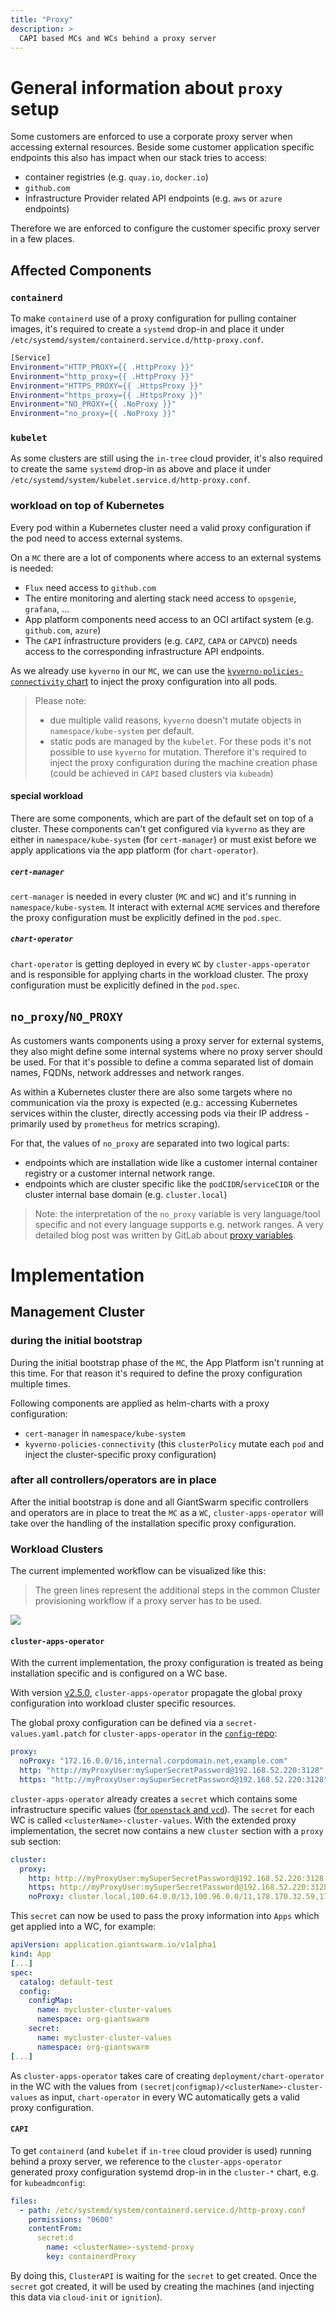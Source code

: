 ```yaml
---
title: "Proxy"
description: >
  CAPI based MCs and WCs behind a proxy server
---
```


# General information about `proxy` setup

Some customers are enforced to use a corporate proxy server when accessing external resources.
Beside some customer application specific endpoints this also has impact when our stack tries to access:

- container registries (e.g. `quay.io`, `docker.io`)
- `github.com`
- Infrastructure Provider related API endpoints (e.g. `aws` or `azure` endpoints)

Therefore we are enforced to configure the customer specific proxy server in a few places.

## Affected Components

### `containerd`

To make `containerd` use of a proxy configuration for pulling container images, it's required to create a `systemd` drop-in and place it under `/etc/systemd/system/containerd.service.d/http-proxy.conf`.

```bash
[Service]
Environment="HTTP_PROXY={{ .HttpProxy }}"
Environment="http_proxy={{ .HttpProxy }}"
Environment="HTTPS_PROXY={{ .HttpsProxy }}"
Environment="https_proxy={{ .HttpsProxy }}"
Environment="NO_PROXY={{ .NoProxy }}"
Environment="no_proxy={{ .NoProxy }}"
```

### `kubelet`

As some clusters are still using the `in-tree` cloud provider, it's also required to create the same `systemd` drop-in as above and place it under `/etc/systemd/system/kubelet.service.d/http-proxy.conf`.

### workload on top of Kubernetes

Every pod within a Kubernetes cluster need a valid proxy configuration if the pod need to access external systems.

On a `MC` there are a lot of components where access to an external systems is needed:

- `Flux` need access to `github.com`
- The entire monitoring and alerting stack need access to `opsgenie`, `grafana`, ...
- App platform components need access to an OCI artifact system (e.g. `github.com`, `azure`)
- The `CAPI` infrastructure providers (e.g. `CAPZ`, `CAPA` or `CAPVCD`) needs access to the corresponding infrastructure API endpoints.

As we already use `kyverno` in our `MC`, we can use the [`kyverno-policies-connectivity` chart](https://github.com/giantswarm/kyverno-policies-connectivity) to inject the proxy configuration into all pods.

> Please note: 
> - due multiple valid reasons, `kyverno` doesn't mutate objects in `namespace/kube-system` per default.
> - static pods are managed by the `kubelet`. For these pods it's not possible to use `kyverno` for mutation. Therefore it's required to inject the proxy configuration during the machine creation phase (could be achieved in `CAPI` based clusters via `kubeadm`)

#### special workload

There are some components, which are part of the default set on top of a cluster. These components can't get configured via `kyverno` as they are either in `namespace/kube-system` (for `cert-manager`) or must exist before we apply applications via the app platform (for `chart-operator`).

##### `cert-manager`

`cert-manager` is needed in every cluster (`MC` and `WC`) and it's running in `namespace/kube-system`. 
It interact with external `ACME` services and therefore the proxy configuration must be explicitly defined in the `pod.spec`.

##### `chart-operator`

`chart-operator` is getting deployed in every `WC` by `cluster-apps-operator` and is responsible for applying charts in the workload cluster.
The proxy configuration must be explicitly defined in the `pod.spec`. 

## `no_proxy`/`NO_PROXY`

As customers wants components using a proxy server for external systems, they also might define some internal systems where no proxy server should be used. For that it's possible to define a comma separated list of domain names, FQDNs, network addresses and network ranges.

As within a Kubernetes cluster there are also some targets where no communication via the proxy is expected (e.g.: accessing Kubernetes services within the cluster, directly accessing pods via their IP address - primarily used by `prometheus` for metrics scraping).

For that, the values of `no_proxy` are separated into two logical parts:

- endpoints which are installation wide like a customer internal container registry or a customer internal network range.
- endpoints which are cluster specific like the `podCIDR`/`serviceCIDR` or the cluster internal base domain (e.g. `cluster.local`)

> Note: the interpretation of the `no_proxy` variable is very language/tool specific and not every language supports e.g. network ranges.
> A very detailed blog post was written by GitLab about [proxy variables](https://about.gitlab.com/blog/2021/01/27/we-need-to-talk-no-proxy/).

# Implementation

## Management Cluster

### during the initial bootstrap

During the initial bootstrap phase of the `MC`, the App Platform isn't running at this time. 
For that reason it's required to define the proxy configuration multiple times.

Following components are applied as helm-charts with a proxy configuration:

- `cert-manager` in `namespace/kube-system`
- `kyverno-policies-connectivity` (this `clusterPolicy` mutate each `pod` and inject the cluster-specific proxy configuration)

### after all controllers/operators are in place

After the initial bootstrap is done and all GiantSwarm specific controllers and operators are in place to treat the `MC` as a `WC`, `cluster-apps-operator` will take over the handling of the installation specific proxy configuration.

### Workload Clusters

The current implemented workflow can be visualized like this:

> The green lines represent the additional steps in the common Cluster provisioning workflow if a proxy server has to be used.

![](workload_cluster_creation.svg)

#### `cluster-apps-operator`

With the current implementation, the proxy configuration is treated as being installation specific and is configured on a WC base.

With version [v2.5.0](https://github.com/giantswarm/cluster-apps-operator/blob/master/CHANGELOG.md#250---2022-11-10), `cluster-apps-operator` propagate the global proxy configuration into workload cluster specific resources.

<!-- markdown-link-check-disable -->
<!-- link is valid but it's a private repo-->
The global proxy configuration can be defined via a `secret-values.yaml.patch` for `cluster-apps-operator` in the [`config`-repo](https://github.com/giantswarm/config):
<!-- markdown-link-check-enable -->

```yaml
proxy:
  noProxy: "172.16.0.0/16,internal.corpdomain.net,example.com"
  http: "http://myProxyUser:mySuperSecretPassword@192.168.52.220:3128"
  https: "http://myProxyUser:mySuperSecretPassword@192.168.52.220:3128"
```

`cluster-apps-operator` already creates a `secret` which contains some infrastructure specific values ([for `openstack` and `vcd`](https://github.com/giantswarm/cluster-apps-operator/blob/master/service/controller/resource/clustersecret/desired.go#L42-L65)).
The `secret` for each WC is called `<clusterName>-cluster-values`.
With the extended proxy implementation, the secret now contains a new `cluster` section with a `proxy` sub section:

```yaml
cluster:
  proxy:
    http: http://myProxyUser:mySuperSecretPassword@192.168.52.220:3128
    https: http://myProxyUser:mySuperSecretPassword@192.168.52.220:3128
    noProxy: cluster.local,100.64.0.0/13,100.96.0.0/11,178.170.32.59,172.16.0.0/16,internal.corpdomain.net,example.com,svc,127.0.0.1,localhost
```

This `secret` can now be used to pass the proxy information into `Apps` which get applied into a WC, for example:

```yaml
apiVersion: application.giantswarm.io/v1alpha1
kind: App
[...]
spec:
  catalog: default-test
  config:
    configMap:
      name: mycluster-cluster-values
      namespace: org-giantswarm
    secret:
      name: mycluster-cluster-values
      namespace: org-giantswarm
[...]
```

As `cluster-apps-operator` takes care of creating `deployment/chart-operator` in the WC with the values from `(secret|configmap)/<clusterName>-cluster-values` as input, `chart-operator` in every WC automatically gets a valid proxy configuration.

#### `CAPI`

To get `containerd` (and `kubelet` if `in-tree` cloud provider is used) running behind a proxy server, we reference to the `cluster-apps-operator` generated proxy configuration systemd drop-in in the `cluster-*` chart, e.g. for `kubeadmconfig`:

```yaml
files:
  - path: /etc/systemd/system/containerd.service.d/http-proxy.conf
    permissions: "0600"
    contentFrom:
      secret:d
        name: <clusterName>-systemd-proxy
        key: containerdProxy   
```

By doing this, `ClusterAPI` is waiting for the `secret` to get created. 
Once the `secret` got created, it will be used by creating the machines (and injecting this data via `cloud-init` or `ignition`).
